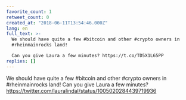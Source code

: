 ```yaml
---
favorite_count: 1
retweet_count: 0
created_at: "2018-06-11T13:54:46.000Z"
lang: en
full_text: >-
  We should have quite a few #bitcoin and other #crypto owners in
  #rheinmainrocks land! 

  Can you give Laura a few minutes? https://t.co/TD5X1L65PP
replies: []
---
```


We should have quite a few #bitcoin and other #crypto owners in #rheinmainrocks
land! Can you give Laura a few minutes?
<https://twitter.com/lauralindal/status/1005020284439719936>

